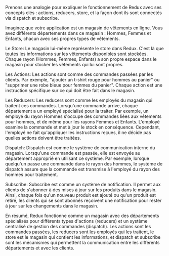 Prenons une analogie pour expliquer le fonctionnement de Redux avec ses concepts clés : actions, reducers, store, et la façon dont ils sont connectés via dispatch et subscribe.

Imaginez que votre application est un magasin de vêtements en ligne. Vous avez différents départements dans ce magasin : Hommes, Femmes et Enfants, chacun avec ses propres types de vêtements.

Le Store: Le magasin lui-même représente le store dans Redux. C'est là que toutes les informations sur les vêtements disponibles sont stockées. Chaque rayon (Hommes, Femmes, Enfants) a son propre espace dans le magasin pour stocker les vêtements qui lui sont propres.

Les Actions: Les actions sont comme des commandes passées par les clients. Par exemple, "ajouter un t-shirt rouge pour hommes au panier" ou "supprimer une robe bleue pour femmes du panier". Chaque action est une instruction spécifique sur ce qui doit être fait dans le magasin.

Les Reducers: Les reducers sont comme les employés du magasin qui traitent ces commandes. Lorsqu'une commande arrive, chaque département a un employé spécialisé pour la traiter. Par exemple, un employé du rayon Hommes s'occupe des commandes liées aux vêtements pour hommes, et de même pour les rayons Femmes et Enfants. L'employé examine la commande et met à jour le stock en conséquence. Cependant, l'employé ne fait qu'appliquer les instructions reçues, il ne décide pas quelles actions doivent être traitées.

Dispatch: Dispatch est comme le système de communication interne du magasin. Lorsqu'une commande est passée, elle est envoyée au département approprié en utilisant ce système. Par exemple, lorsque quelqu'un passe une commande dans le rayon des hommes, le système de dispatch assure que la commande est transmise à l'employé du rayon des hommes pour traitement.

Subscribe: Subscribe est comme un système de notification. Il permet aux clients de s'abonner à des mises à jour sur les produits dans le magasin. Ainsi, chaque fois qu'un nouveau produit est ajouté ou qu'un produit est retiré, les clients qui se sont abonnés reçoivent une notification pour rester à jour sur les changements dans le magasin.

En résumé, Redux fonctionne comme un magasin avec des départements spécialisés pour différents types d'actions (reducers) et un système centralisé de gestion des commandes (dispatch). Les actions sont les commandes passées, les reducers sont les employés qui les traitent, le store est le magasin qui contient les informations, et dispatch et subscribe sont les mécanismes qui permettent la communication entre les différents départements et avec les clients.